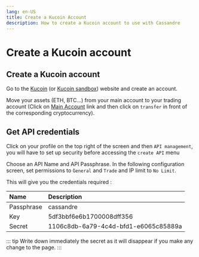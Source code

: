 ```yaml
---
lang: en-US
title: Create a Kucoin Account
description: How to create a Kucoin account to use with Cassandre
---
```

# Create a Kucoin account

## Create a Kucoin account
Go to the [Kucoin](https://www.kucoin.com/ucenter/signup?utm_source=Cassandre) \(or [Kucoin sandbox](https://sandbox.kucoin.com/ucenter/signup?utm_source=Cassandre)\) website and create an account.

Move your assets \(ETH, BTC…\) from your main account to your trading account \(Click on [Main Account](https://sandbox.kucoin.com/assets/main-account) link and then click on `transfer` in front of the corresponding cryptocurrency\).

## Get API credentials
Click on your profile on the top right of the screen and then `API management`, you will have to set up security before accessing the `create API` menu

Choose an API Name and API Passphrase. In the following configuration screen, set permissions to `̀General` and `Trade` and IP limit to `No Limit`.

This will give you the credentials required :

| Name | Description |
| :--- | :--- |
| Passphrase | cassandre |
| Key | 5df3bbf6e6b1700008dff356 |
| Secret | 1106c8db-6a79-4c4d-bfd1-e6065c85889a |

::: tip
Write down immediately the secret as it will disappear if you make any change to the page.
:::

